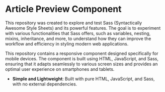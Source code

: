 # Article Preview Component
This repository was created to explore and test Sass (Syntactically Awesome Style Sheets) and its powerful features. The goal is to experiment with various functionalities that Sass offers, such as variables, nesting, mixins, inheritance, and more, to understand how they can improve the workflow and efficiency in styling modern web applications.

This repository contains a responsive component designed specifically for mobile devices. The component is built using HTML, JavaScript, and Sass, ensuring that it adapts seamlessly to various screen sizes and provides an optimal user experience on smartphones and tablets.




- **Simple and Lightweight**: Built with pure HTML, JavaScript, and Sass, with no external dependencies.


